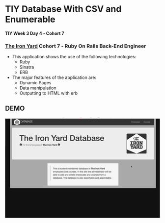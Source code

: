 # TIY Database With CSV and Enumerable

#### TIY Week 3 Day 4 &dash; Cohort 7
### **[The Iron Yard](http://theironyard.com)** Cohort 7 &dash; Ruby On Rails Back-End Engineer

- This application shows the use of the following technologies:
  - Ruby
  - Sinatra
  - ERB
- The major features of the application are:
  - Dynamic Pages
  - Data manipulation
  - Outputting to HTML with erb

## DEMO
![](https://raw.githubusercontent.com/brunz36/tiy-database-with-sinatra-and-postgres/master/docs/tiy-database-with-sinatra-and-postgres.gif)
